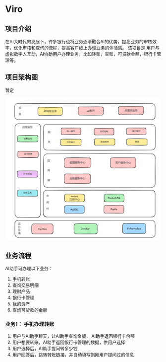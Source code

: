 # Viro

## 项目介绍
在AI大时代的发展下，许多银行也将业务逐渐融合AI的优势，提高业务的审核效率，优化审核和查询的流程，提高客户线上办理业务的体验感。 该项目是
用户与虚拟数字人互动，AI协助用户办理业务，比如转账，查账，可贷款金额，银行卡管理等。

## 项目架构图

暂定

![design/framework.png](design/framework.png)



## 业务流程

AI助手可办理以下业务：

1. 手机转账
2. 查询交易明细
3. 理财产品
4. 银行卡管理
5. 我的资产
6. 查询可贷款的金额


### 业务1： 手机办理转账

1. 用户与AI助手聊天，让AI助手查询余额， AI助手返回银行卡余额
2. 用户想要转账，AI助手返回银行卡管理的数据，供用户选择
3. 用户选择后，AI助手提问转多少钱
4. 用户回答后，跳转转账链接，并自动填写刚刚用户提问过的信息